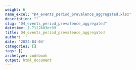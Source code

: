 ```yaml
---
weight: 6
name_excel: "D4_events_period_prevalence_aggregated.xlsx"
description: ""
slug: "D4_events_period_prevalence_aggregated"
datetime: 1.7122603e+09
title: D4_events_period_prevalence_aggregated
author: ''
date: '2024-04-04'
categories: []
tags: []
archetype: codebook
output: html_document
---
```


<div class="tabcontent"></div>
